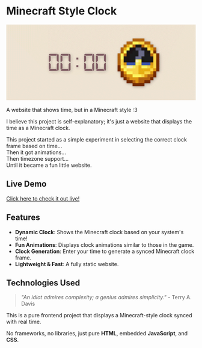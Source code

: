 # Minecraft Style Clock

![An animated banner showing a digital clock synced with the Minecraft clock](banner.gif)

A website that shows time, but in a Minecraft style :3

I believe this project is self-explanatory; it's just a website that displays the time as a Minecraft clock.

This project started as a simple experiment in selecting the correct clock frame based on time…  
Then it got animations…  
Then timezone support…  
Until it became a fun little website.

## Live Demo

[Click here to check it out live!](https://mcclock.azizcloud.dev/)

## Features
- **Dynamic Clock**: Shows the Minecraft clock based on your system's time!
- **Fun Animations**: Displays clock animations similar to those in the game.
- **Clock Generation**: Enter your time to generate a synced Minecraft clock frame.
- **Lightweight & Fast**: A fully static website.

## Technologies Used

> *"An idiot admires complexity; a genius admires simplicity."* - Terry A. Davis

This is a pure frontend project that displays a Minecraft-style clock synced with real time.  

No frameworks, no libraries, just pure **HTML**, embedded **JavaScript**, and **CSS**.